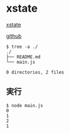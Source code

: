 # xstate

[xstate](https://www.npmjs.com/package/xstate)

[github](https://github.com/statelyai/xstate)

```
$ tree -a ./
./
├── README.md
└── main.js

0 directories, 2 files
```

## 実行

```
$ node main.js
0
1
2
1
```
